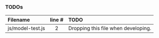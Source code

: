 ### TODOs
| Filename | line # | TODO
|:------|:------:|:------
| js/model-test.js | 2 | Dropping this file when developing.